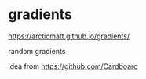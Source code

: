 # gradients
https://arcticmatt.github.io/gradients/

random gradients

idea from https://github.com/Cardboard

